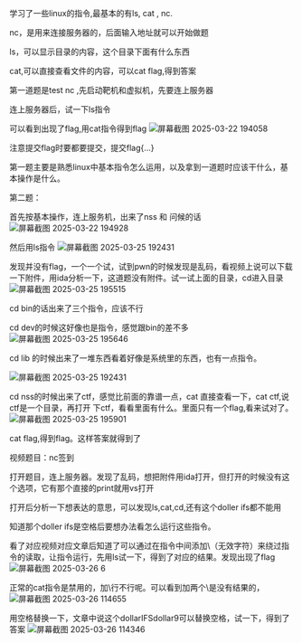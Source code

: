 学习了一些linux的指令,最基本的有ls, cat , nc.

nc，是用来连接服务器的，后面输入地址就可以开始做题

ls，可以显示目录的内容，这个目录下面有什么东西

cat,可以直接查看文件的内容，可以cat flag,得到答案

第一道题是test nc ,先启动靶机和虚拟机，先要连上服务器

连上服务器后，试一下ls指令

可以看到出现了flag,用cat指令得到flag
![屏幕截图 2025-03-22 194058](https://github.com/user-attachments/assets/3be0312c-b562-40ac-a4c0-c96ed21aa5ae)

注意提交flag时要都要提交，提交flag{...}

第一题主要是熟悉linux中基本指令怎么运用，以及拿到一道题时应该干什么，基本操作是什么。

第二题：

首先按基本操作，连上服务机，出来了nss 和 问候的话 
![屏幕截图 2025-03-22 194928](https://github.com/user-attachments/assets/8309069b-573a-4738-b354-ae601ec8f754)

然后用ls指令 
![屏幕截图 2025-03-25 192431](https://github.com/user-attachments/assets/b74240b4-909b-46f5-8940-37d81966273f)

发现并没有flag，一个一个试，试到pwn的时候发现是乱码，看视频上说可以下载一下附件，用ida分析一下，这道题没有附件。试一试上面的目录，cd进入目录 
![屏幕截图 2025-03-25 195515](https://github.com/user-attachments/assets/9060a089-0a95-4bd5-a5d4-77b8e02d54bc)

cd bin的话出来了三个指令，应该不行

cd dev的时候这好像也是指令，感觉跟bin的差不多 
![屏幕截图 2025-03-25 195646](https://github.com/user-attachments/assets/5dd92661-bbc4-486a-9019-9257f4ea353c)

cd lib 的时候出来了一堆东西看着好像是系统里的东西，也有一点指令。 

![屏幕截图 2025-03-25 192431](https://github.com/user-attachments/assets/ce923c03-5e34-470a-8754-1fb692fa3a42)

cd nss的时候出来了ctf，感觉比前面的靠谱一点，cat 直接查看一下，cat ctf,说ctf是一个目录，再打开 下ctf，看看里面有什么。里面只有一个flag,看来试对了。 
![屏幕截图 2025-03-25 195901](https://github.com/user-attachments/assets/ee07d066-12b9-43db-91fc-84fcd00bc4c0)

cat flag,得到flag。这样答案就得到了


视频题目：nc签到

打开题目，连上服务器。发现了乱码，想把附件用ida打开，但打开的时候没有这个选项，它有那个直接的print就用vs打开

打开后分析一下想表达的意思，可以发现ls,cat,cd,还有这个doller ifs都不能用

知道那个doller ifs是空格后要想办法看怎么运行这些指令。

看了对应视频对应文章后知道了可以通过在指令中间添加\（无效字符）来绕过指令的读取，让指令运行，先用ls试一下，得到了对应的结果。发现出现了flag
![屏幕截图 2025-03-26 6](https://github.com/user-attachments/assets/171664bf-b462-400e-b8ae-20bb101e7655)


正常的cat指令是禁用的，加\行不行呢。可以看到加两个\是没有结果的，
![屏幕截图 2025-03-26 114655](https://github.com/user-attachments/assets/c4315e0c-157b-4006-bd76-4eb81142929e)

用空格替换一下，文章中说这个dollarIFSdollar9可以替换空格，试一下，得到了答案
![屏幕截图 2025-03-26 114346](https://github.com/user-attachments/assets/46dc50a4-5efb-48ee-998d-09194cdd1d26)








